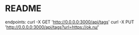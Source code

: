 # README

endpoints:
curl -X GET 'http://0.0.0.0:3000/api/tags'
curl -X PUT 'http://0.0.0.0:3000/api/tags?url=https://ok.ru/'
